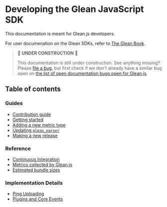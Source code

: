 # Developing the Glean JavaScript SDK

This documentation is meant for Glean.js developers.

For user documenation on the Glean SDKs, refer to [The Glean Book](https://mozilla.github.io/glean/).

> 🚧 **UNDER CONSTRUCTION** 🚧
>
> This documentation is still under construction. See anything missing?
> Please [file a bug](https://bugzilla.mozilla.org/enter_bug.cgi?product=Data+Platform+and+Tools&component=Glean.js&priority=P4&status_whiteboard=%5Btelemetry%3Aglean-js%3Am%3F%5D),
> but first check if we don't already have a similar bug open on
> [the list of open documentation bugs open for Glean.js](https://bugzilla.mozilla.org/buglist.cgi?query_format=advanced&f2=component&o1=substring&o2=equals&f1=status_whiteboard&v1=%5Bdocdays%5D&classification=Client%20Software&classification=Developer%20Infrastructure&classification=Components&classification=Server%20Software&classification=Other&resolution=---&v2=Glean.js&list_id=15784951).

## Table of contents

### Guides

- [Contribution guide](../CONTRIBUTING.md)
- [Getting started](./guides/getting_started.md)
- [Adding a new metric type](./guides/adding_a_new_metric_type.md)
- [Updating `glean_parser`](./guides/update_glean_parser.md)
- [Making a new release](./guides/release.md)

### Reference

- [Continuous Integration](./reference/ci.md)
- [Metrics collected by Glean.js](./reference/metrics.md)
- [Estimated bundle sizes](./reference/sizes.md)

### Implementation Details

- [Ping Uploading](./implementation/upload.md)
- [Plugins and Core Events](./implementation/plugins-events.md)
